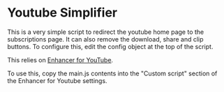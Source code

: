 # Youtube Simplifier

This is a very simple script to redirect the youtube home page to the subscriptions page.
It can also remove the download, share and clip buttons.
To configure this, edit the config object at the top of the script.

This relies on [Enhancer for YouTube](https://chrome.google.com/webstore/detail/enhancer-for-youtube/ponfpcnoihfmfllpaingbgckeeldkhle).

To use this, copy the main.js contents into the "Custom script" section of the Enhancer for Youtube settings.

